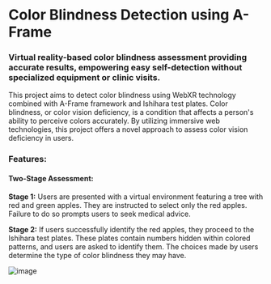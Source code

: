 
# Color Blindness Detection using A-Frame

### Virtual reality-based color blindness assessment providing accurate results, empowering easy self-detection without specialized equipment or clinic visits.
This project aims to detect color blindness using WebXR technology combined with A-Frame framework and Ishihara test plates. Color blindness, or color vision deficiency, is a condition that affects a person's ability to perceive colors accurately. By utilizing immersive web technologies, this project offers a novel approach to assess color vision deficiency in users.

### Features:
#### Two-Stage Assessment:
**Stage 1:**  Users are presented with a virtual environment featuring a tree with red and green apples. They are instructed to select only the red apples. Failure to do so prompts users to seek medical advice.

**Stage 2:**  If users successfully identify the red apples, they proceed to the Ishihara test plates. These plates contain numbers hidden within colored patterns, and users are asked to identify them.  The choices made by users determine the type of color blindness they may have.

![image](https://github.com/goonadutch/vr-colortest/assets/96746217/5b1e290f-172f-499f-bc3d-b9ffbf2593d1)
